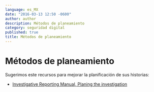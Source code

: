 ```yaml
---
language: es_MX
date: "2016-03-13 12:50 -0600"
author: author
description: Métodos de planeamiento
category: seguridad digital
published: true
title: Métodos de planeamiento
---
```


# Métodos de planeamiento

Sugerimos este recursos para mejorar la planificación de sus historias:
- [Investigative Reporting Manual, Planing the investigation](http://www.investigative-journalism-africa.info/?page_id=79)
